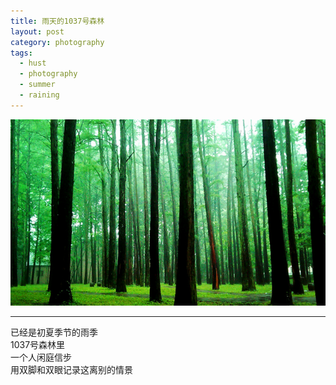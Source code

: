 ```yaml
---
title: 雨天的1037号森林
layout: post
category: photography
tags:
  - hust
  - photography
  - summer
  - raining
---
```


![Hust-Forest](/media/image/2012/hust-forest.jpg)

---

已经是初夏季节的雨季  
1037号森林里  
一个人闲庭信步  
用双脚和双眼记录这离别的情景  

